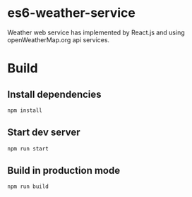 # es6-weather-service

Weather web service has implemented by React.js and using openWeatherMap.org api services.

# Build

## Install dependencies
```bash
npm install
```

## Start dev server
```bash
npm run start
```

## Build in production mode
```bash
npm run build
```
